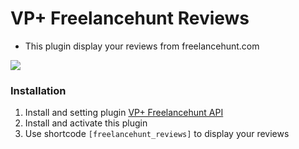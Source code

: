 # VP+ Freelancehunt Reviews

- This plugin display your reviews from freelancehunt.com

![](https://ps.w.org/vp-freelancehunt-reviews/assets/banner-772x250.jpg?rev=2025469)
     

### Installation

1. Install and setting plugin [VP+ Freelancehunt API](https://github.com/valko-pro/vp-freelancehunt-api "VP+ Freelancehunt API")
2. Install and activate this plugin
3. Use shortcode `[freelancehunt_reviews]` to display your reviews



